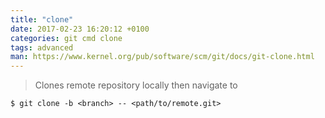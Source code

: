 ```yaml
---
title: "clone"
date: 2017-02-23 16:20:12 +0100
categories: git cmd clone
tags: advanced
man: https://www.kernel.org/pub/software/scm/git/docs/git-clone.html
---
```


> Clones remote repository locally then navigate to <branch>
> 
	$ git clone -b <branch> -- <path/to/remote.git>
